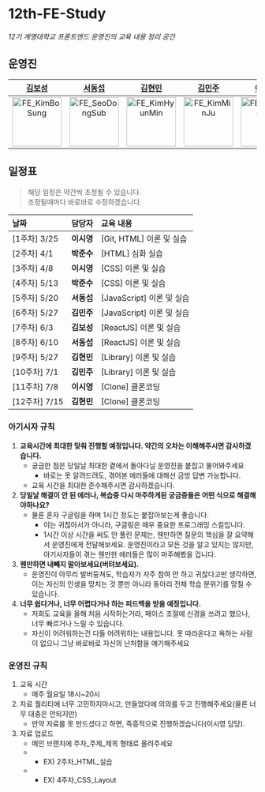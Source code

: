 # 12th-FE-Study
*12기 계명대학교 프론트엔드 운영진의 교육 내용 정리 공간*

## 운영진
|[김보성](https://github.com/NangManBo)|[서동섭](https://github.com/dongsubnambuk)|[김현민](https://github.com/baekggum)|[김민주](https://github.com/minzzn)|[이시영](https://github.com/krsy0411)| [박준수](https://github.com/Parkjunsu123)|
|:---:|:---:|:---:|:---:|:---:|:---:|
|<img src="https://avatars.githubusercontent.com/u/124684536?v=4" alt="FE_KimBoSung" width="100" height="100"/>|<img src="https://avatars.githubusercontent.com/u/105368619?v=4" alt="FE_SeoDongSub" width="100" height="100"/>|<img src="https://avatars.githubusercontent.com/u/49273517?v=4" alt="FE_KimHyunMin" width="100" height="100"/>|<img src="https://avatars.githubusercontent.com/u/97500865?v=4" alt="FE_KimMinJu" width="100" height="100"/>|<img src="https://avatars.githubusercontent.com/u/90031820?v=4" alt="FE_LeeSiYoung" width="100" height="100"/>|<img src="https://avatars.githubusercontent.com/u/75600138?v=4" alt="FE_ParkJunSu" width="100" height="100"/>|

## 일정표
> 해당 일정은 약간씩 조정될 수 있습니다.     
> 조정될때마다 바로바로 수정하겠습니다.      

| 날짜         | 담당자     | 교육 내용                 |
|:------------|:---------|:----------------------- |
|[1주차] 3/25   | **이시영** | [Git, HTML] 이론 및 실습   |
|[2주차] 4/1   | **박준수** | [HTML] 심화 실습          |
|[3주차] 4/8  | **이시영** | [CSS] 이론 및 실습         |
|[4주차] 5/13  | **박준수** | [CSS] 이론 및 실습           |
|[5주차] 5/20  | **서동섭** | [JavaScript] 이론 및 실습  |
|[6주차] 5/27 | **김민주** | [JavaScript] 이론 및 실습  |
|[7주차] 6/3  | **김보성** | [ReactJS] 이론 및 실습     |
|[8주차] 6/10  | **서동섭** | [ReactJS] 이론 및 실습     |
|[9주차] 5/27  | **김현민** | [Library] 이론 및 실습     |
|[10주차] 7/1  | **김민주** | [Library] 이론 및 실습     |
|[11주차] 7/8 | **이시영** |  [Clone] 클론코딩           |
|[12주차] 7/15 | **김현민** | [Clone] 클론코딩           |

### 아기시자 규칙
1. **교육시간에 최대한 맞춰 진행할 예정입니다. 약간의 오차는 이해해주시면 감사하겠습니다.**
    * 궁금한 점은 당일날 최대한 곁에서 돌아다닐 운영진을 붙잡고 물어봐주세요
        * 바로는 못 알려드려도, 겪어본 에러들에 대해선 금방 답변 가능합니다.
    * 교육 시간을 최대한 준수해주시면 감사하겠습니다.
2. **당일날 해결이 안 된 에러나, 복습중 다시 마주하게된 궁금증들은 어떤 식으로 해결해야하나요?**
    * 물론 혼자 구글링을 하며 1시간 정도는 붙잡아보는게 좋습니다.
        * 이는 귀찮아서가 아니라, 구글링은 매우 중요한 프로그래밍 스킬입니다.
        * 1시간 이상 시간을 써도 안 풀린 문제는, 웬만하면 질문의 핵심을 잘 요약해서 운영진에게 전달해보세요. 운영진이라고 모든 것을 알고 있지는 않지만, 아기사자들이 겪는 웬만한 에러들은 많이 마주해봤을 겁니다.
3. **웬만하면 내빼지 말아보세요(버텨보세요).**
    * 운영진이 아무리 발버둥쳐도, 학습자가 자주 참여 안 하고 귀찮다고만 생각하면, 이는 자신의 인생을 망치는 것 뿐만 아니라 동아리 전체 학습 분위기를 망칠 수 있습니다.
4. **너무 쉽다거나, 너무 어렵다거나 하는 피드백을 받을 예정입니다.**
    * 저희도 교육을 올해 처음 시작하는거라, 페이스 조절에 신경을 쓰려고 했으나, 너무 빠르거나 느릴 수 있습니다.
    * 자신이 어려워하는건 다들 어려워하는 내용입니다. 못 따라온다고 욕하는 사람이 없으니 그냥 바로바로 자신의 난처함을 얘기해주세요

### 운영진 규칙
1. 교육 시간
    * 매주 월요일 18시~20시
2. 자료 퀄리티에 너무 고민하지마시고, 만들었다에 의의를 두고 진행해주세요(물론 너무 대충은 안되지만)
    * 만약 자료를 못 만드셨다고 하면, 즉흥적으로 진행하겠습니다(이시영 담당).
3. 자료 업로드
   * 메인 브랜치에 주차_주제_제목 형태로 올려주세요
   * * EX) 2주차_HTML_실습
   * * EX) 4주차_CSS_Layout
